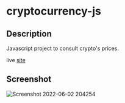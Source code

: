 # cryptocurrency-js

## Description
Javascript project to consult crypto's prices.

live [site](https://tranquil-shortbread-656cf1.netlify.app)

## Screenshot
![Screenshot 2022-06-02 204254](https://user-images.githubusercontent.com/69326850/171757906-0bce5f16-fab8-4a30-a243-30630e466cbb.png)

